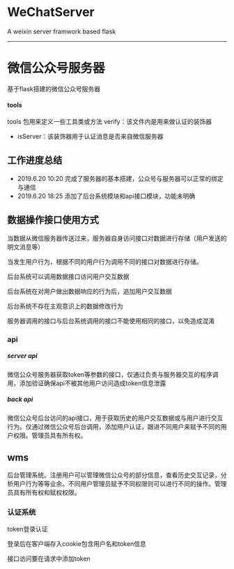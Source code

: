 # WeChatServer
A weixin server framwork based flask


----


# 微信公众号服务器
基于flask搭建的微信公众号服务器


#### tools
tools 包用来定义一些工具类或方法
verify：该文件内是用来做认证的装饰器
- isServer：该装饰器用于认证消息是否来自微信服务器


## 工作进度总结
- 2019.6.20 10:20  完成了服务器的基本搭建，公众号与服务器可以正常的绑定与通信
- 2019.6.20 18:25  添加了后台系统模块和api接口模块，功能未明确

## 数据操作接口使用方式
当数据从微信服务器传送过来，服务器自身访问接口对数据进行存储（用户发送的明文消息等）

当发生用户行为，根据不同的用户行为调用不同的接口对数据进行存储。

后台系统可以调用数据接口访问用户交互数据

后台系统在对用户做出数据响应的行为后，追加用户交互数据

后台系统不存在主观意识上的数据修改行为

服务器调用的接口与后台系统调用的接口不能使用相同的接口，以免造成混淆

### api
##### server api
微信公众号服务器获取token等参数的接口，仅通过负责与服务器交互的程序调用，添加验证确保api不被其他用户访问造成token信息泄露
##### back api
微信公众号后台访问的api接口，用于获取历史的用户交互数据或与用户进行交互行为。仅通过微信公众号后台调用，添加用户认证，跟进不同用户来赋予不同的用户权限。管理员具有所有权。

## wms
后台管理系统。注册用户可以管理微信公众号的部分信息，查看历史交互记录，分析用户行为等等业余。不同用户管理员赋予不同权限则可以进行不同的操作。管理员具有所有权和赋权权限。





### 认证系统

token登录认证

登录后在客户端存入cookie包含用户名和token信息

接口访问要在请求中添加token

